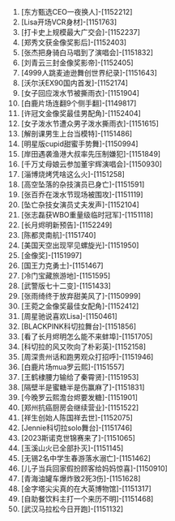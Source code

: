 
1. [东方甄选CEO一夜换人]-[1152212]
1. [Lisa开场VCR身材]-[1151763]
1. [打卡史上规模最大广交会]-[1152237]
1. [郑秀文获金像奖影后]-[1152403]
1. [张杰把身骑白马唱到了演唱会]-[1151832]
1. [刘青云三封金像奖影帝]-[1152405]
1. [4999人跳麦迪逊舞创世界纪录]-[1151643]
1. [沃尔沃EX90国内首发]-[1152174]
1. [女子回应泼水节被撕雨衣]-[1151904]
1. [白鹿片场连翻9个侧手翻]-[1149817]
1. [许冠文金像奖最佳男配角]-[1152404]
1. [女子泼水节遭众男子泼水撕雨衣]-[1151615]
1. [解剖课男生上台当模特]-[1151486]
1. [明星版cupid甜蜜手势舞]-[1150994]
1. [岸田遇袭渔港大叔率先压制嫌犯]-[1151849]
1. [千万丈母娘云参加董宇辉演唱会]-[1150930]
1. [淄博烧烤凭啥这么火]-[1151258]
1. [高空坠落的杂技演员已身亡]-[1151591]
1. [张百乔在泼水节现场被围攻]-[1151119]
1. [坠亡杂技女演员丈夫发声]-[1152104]
1. [张志磊获WBO重量级临时冠军]-[1151118]
1. [长月烬明新预告]-[1152249]
1. [陈都灵南航]-[1151740]
1. [美国天空出现罕见螺旋光]-[1151950]
1. [金像奖]-[1151997]
1. [国王力克勇士]-[1151467]
1. [冷门宝藏旅游地]-[1151595]
1. [武警版七十二变]-[1151433]
1. [张雨绮终于放弃甜美风了]-[1150999]
1. [王菀之金像奖最佳女配角]-[1152412]
1. [周星驰说喜欢Lisa]-[1150461]
1. [BLACKPINK科切拉舞台]-[1151856]
1. [看了长月烬明怎么能不来蚌埠]-[1151705]
1. [科切拉的风又吹向了朴彩英]-[1152158]
1. [周深贵州话和跑男观众打招呼]-[1151946]
1. [白鹿片场mua罗云熙]-[1151557]
1. [王鹤棣腰力输给了秦霄贤]-[1151953]
1. [隔壁半是蜜糖半是伤赢麻了]-[1151831]
1. [今晚罗云熙澹台烬要发糖]-[1151901]
1. [郑州抗癌厨房会继续营业]-[1151522]
1. [祥生创始人陈国祥去世]-[1152075]
1. [Jennie科切拉solo舞台]-[1151746]
1. [2023斯诺克世锦赛来了]-[1151065]
1. [玉溪山火已全部扑灭]-[1151145]
1. [无锡2名中学生春游落水溺亡]-[1151462]
1. [儿子当兵回家假扮顾客给妈妈惊喜]-[1150910]
1. [青海油罐车爆炸致2死3伤]-[1151628]
1. [金字塔尖尖真的在大英博物馆]-[1151317]
1. [自助餐饮料主打一个来历不明]-[1151468]
1. [武汉马拉松今日开跑]-[1151132]